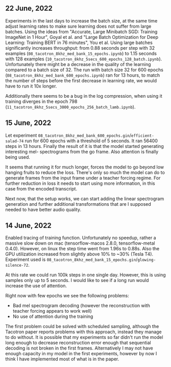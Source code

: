 ## 22 June, 2022

Experiments in the last days to increase the batch size, at the same time
adjust learning rates to make sure learning does not suffer from large batches.
Using the ideas from
"Accurate, Large Minibatch SGD: Training ImageNet in 1 Hour", Goyal et al. and
"Large Batch Optimization for Deep Learning: Training BERT in 76 minutes", You et al.
Using large batches significantly increases throughput:
from 0.88 seconds per step with 32 examples (`08_tacotron_8khz_med_bank_15_epochs.ipynb`)
to 1.15 seconds with 128 examples (`10_tacotron_8khz_5secs_600_epochs_128_batch.ipynb`).
Unfortunately there might be a decrease in the quality of the learning compared
to a batch size of 32. The run with batch size 32 for 600 epochs
(`08_tacotron_8khz_med_bank_600_epochs.ipynb`) ran for 13 hours, to match the number
of steps before the first decrease in learning rate, we would have to run it 10x longer.

Additionally there seems to be a bug in the log compression, when using it training
diverges in the epoch 798 (`11_tacotron_8khz_5secs_3000_epochs_256_batch_lamb.ipynb`).

## 15 June, 2022

Let experiment `08_tacotron_8khz_med_bank_600_epochs.gin`/`efficient-salad-74`
run for 600 epochs with a threshold of 5 seconds. It ran 56400 steps in 13 hours.
Finally the result of it is that the model started generating interesting mel-
spectrograms from the go frame. Also attention is finally being used.

It seems that running it for much longer, forces the model to go beyond low
hanging fruits to reduce the loss. There's only so much the model can do
to generate frames from the input frame under a teacher forcing regime.
For further reduction in loss it needs to start using more information,
in this case from the encoded transcript.

Next now, that the setup works, we can start adding the linear spectrogram
generation and further additional transformations that are I supposed needed
to have better audio quality.

## 14 June, 2022

Enabled tracing of training function. Unfortunately no speedup, rather
a massive slow down on mac (tensorflow-macos 2.8.0, tensorflow-metal 0.4.0).
However, on linux the step time went from 1.96s to 0.88s. Also the GPU
utilization increased from slightly above 10% to ~30% (Tesla T4).
Experiment used is `08_tacotron_8khz_med_bank_15_epochs.gin`/`glowing-silence-72`.

At this rate we could run 100k steps in one single day. However, this is
using samples only up to 5 seconds. I would like to see if a long run would
increase the use of attention.

Right now with few epochs we see the following problems:
 * Bad mel spectrogram decoding (however the reconstruction with
   teacher forcing appears to work well)
 * No use of attention during the training

The first problem could be solved with scheduled sampling, although
the Tacotron paper reports problems with this approach, instead they
manage to do without. It is possible that my experiments so far didn't
run the model long enough to decrease reconstruction error enough that
sequential decoding is not broken in the first frames. Alternatively
I may not have enough capacity in my model in the first experiments,
however by now I think I have implemented most of what is in the paper.
